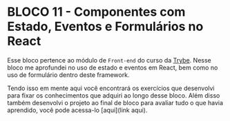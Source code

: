 # BLOCO 11 - Componentes com Estado, Eventos e Formulários no React

Esse bloco pertence ao módulo de `Front-end` do curso da [Trybe](https://www.betrybe.com/).
Nesse bloco me aprofundei no uso de estado e eventos em React, bem como no uso de formulário dentro deste framework.

Tendo isso em mente aqui você encontrará os exercícios que desenvolvi para fixar os conhecimentos que adquiri ao longo desse bloco. Além disso também desenvolvi o projeto ao final de bloco para avaliar tudo o que havia aprendido, você pode acessa-lo [aqui](link aqui).
